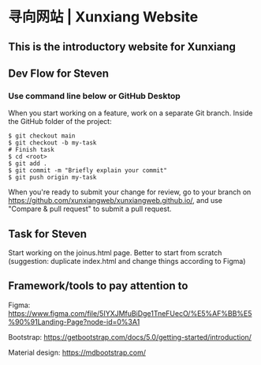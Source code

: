# 寻向网站 | Xunxiang Website

## This is the introductory website for Xunxiang

## Dev Flow for Steven
### Use command line below or GitHub Desktop
When you start working on a feature, work on a separate Git branch.
Inside the GitHub folder of the project:
```
$ git checkout main
$ git checkout -b my-task
# Finish task
$ cd <root>
$ git add .
$ git commit -m "Briefly explain your commit"
$ git push origin my-task
```
When you're ready to submit your change for review, go to your branch on https://github.com/xunxiangweb/xunxiangweb.github.io/, and use "Compare & pull request" to submit a pull request.

## Task for Steven
Start working on the joinus.html page. Better to start from scratch (suggestion: duplicate index.html and change things according to Figma)

## Framework/tools to pay attention to
Figma: https://www.figma.com/file/5IYXJMfuBiDge1TneFUecO/%E5%AF%BB%E5%90%91Landing-Page?node-id=0%3A1

Bootstrap: https://getbootstrap.com/docs/5.0/getting-started/introduction/

Material design: https://mdbootstrap.com/

